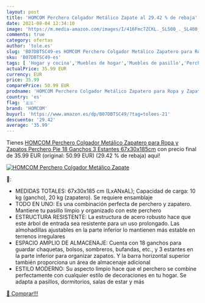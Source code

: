 ```yaml
---
layout: post
title: 'HOMCOM Perchero Colgador Metálico Zapate al 29.42 % de rebaja'
date: 2021-08-04 12:34:10
image: 'https://m.media-amazon.com/images/I/416Fmc7ZCKL._SL500_._SL400_.jpg'
comments: true
category: ofertas
author: 'tole.es'
slug: 'B07DBTSC49-es HOMCOM Perchero Colgador Metálico Zapatero para Ropa y...'
sku: 'B07DBTSC49-es'
tags: [ 'Hogar y cocina','Muebles de hogar','Muebles de pasillo','Percheros de pasillo','homcom','zapatos', ]
actualPrice: 35.99 EUR
currency: EUR
price: 35.99
comparePrice: 50.99 EUR
prodname: 'HOMCOM Perchero Colgador Metálico Zapatero para Ropa y Zapatos Perchero Pie 18 Ganchos 3 Estantes 67x30x185cm'
country: 'es'
flag: '🇪🇸'
brand: 'HOMCOM'
buyurl: 'https://www.amazon.es/dp/B07DBTSC49/?tag=tolees-21'
descuento: '29.42'
average: '35.99'
---
```


Tienes [HOMCOM Perchero Colgador Metálico Zapatero para Ropa y Zapatos Perchero Pie 18 Ganchos 3 Estantes 67x30x185cm](https://www.amazon.es/dp/B07DBTSC49/?tag=tolees-21) con precio final de  35.99 EUR (original: 50.99 EUR) (29.42 %  de rebaja) aqui!

[![HOMCOM Perchero Colgador Metálico Zapate](https://m.media-amazon.com/images/I/416Fmc7ZCKL._SL500_._SL400_.jpg)](https://www.amazon.es/dp/B07DBTSC49/?tag=tolees-21)

🔎:

- MEDIDAS TOTALES: 67x30x185 cm (LxANxAL); Capacidad de carga: 10 kg (gancho), 20 kg (zapatero). Se requiere ensamblaje
- TODO EN UNO: Es una combinación perfecta de perchero y zapatero. Mantiene tu pasillo limpio y organizado con este perchero
- ESTRUCTURA RESISTENTE: La estructura de acero robusto hace que este árbol de entrada sea resistente para un uso prolongado. Las almohadillas ajustables en la parte inferior lo mantienen más estable en terrenos irregulares
- ESPACIO AMPLIO DE ALMACENAJE: Cuenta con 18 ganchos para guardar chaquetas, bolsos, sombreros, bufandas, etc., y 3 estantes en la parte inferior para organizar zapatos. Y la barra horizontal superior también proporciona un área de almacenaje adicional
- ESTILO MODERNO: Su aspecto limpio hace que el perchero se combine perfectamente con cualquier estilo de decoraciones en tu hogar. Se adapta a pasillos, dormitorios, salas de estar y más

[🛒 Comprar!!!](https://www.amazon.es/dp/B07DBTSC49/?tag=tolees-21)
